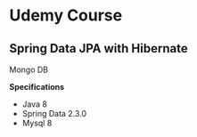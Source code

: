 # Udemy Course

## Spring Data JPA with Hibernate

Mongo DB

**Specifications**
* Java 8
* Spring Data 2.3.0
* Mysql 8